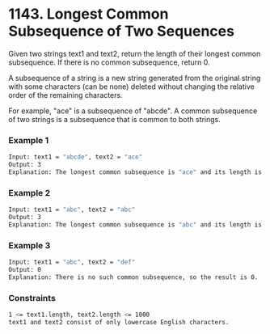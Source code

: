 # 1143. Longest Common Subsequence of Two Sequences

Given two strings text1 and text2, return the length of their longest common subsequence. If there is no common subsequence, return 0.

A subsequence of a string is a new string generated from the original string with some characters (can be none) deleted without changing the relative order of the remaining characters.

For example, "ace" is a subsequence of "abcde".
A common subsequence of two strings is a subsequence that is common to both strings.

### Example 1
```sh
Input: text1 = "abcde", text2 = "ace" 
Output: 3  
Explanation: The longest common subsequence is "ace" and its length is 3.
```

### Example 2
```sh
Input: text1 = "abc", text2 = "abc"
Output: 3
Explanation: The longest common subsequence is "abc" and its length is 3.
```

### Example 3
```sh
Input: text1 = "abc", text2 = "def"
Output: 0
Explanation: There is no such common subsequence, so the result is 0.
```

### Constraints
```sh
1 <= text1.length, text2.length <= 1000
text1 and text2 consist of only lowercase English characters.
```
